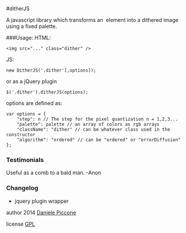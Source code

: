 #ditherJS

A javascript library which transforms an <img> element 
into a dithered image using a fixed palette.

###Usage:
HTML:
```
<img src="..." class="dither" />
```

JS:
```
new DitherJS('.dither'[,options]);
```
or as a jQuery plugin
```
$('.dither').ditherJS(options);
```

options are defined as:
```
var options = {
    "step": n // The step for the pixel quantization n = 1,2,3...
    "palette": palette // an array of colors as rgb arrays
    "className": "dither" // can be whatever class used in the constructor
    "algorithm": "ordered" // can be "ordered" or "errorDiffusion"
};
```

### Testimonials

Useful as a comb to a bald man. -Anon

### Changelog

- jquery plugin wrapper

author 2014 [Daniele Piccone](http://www.danielepiccone.com)

license [GPL](https://gnu.org/licenses/gpl.html)
